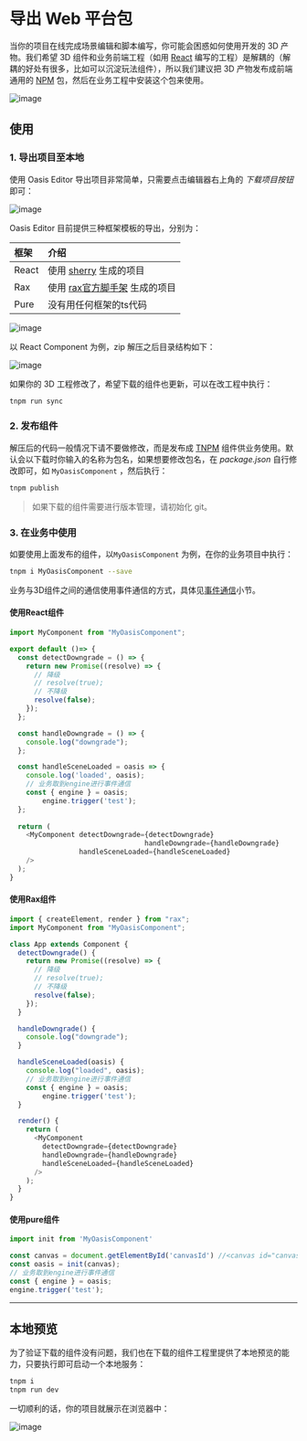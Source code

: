 # 导出 Web 平台包

当你的项目在线完成场景编辑和脚本编写，你可能会困惑如何使用开发的 3D 产物。我们希望 3D 组件和业务前端工程（如用 [React](https://reactjs.org/) 编写的工程）是解耦的（解耦的好处有很多，比如可以沉淀玩法组件），所以我们建议把 3D 产物发布成前端通用的 [NPM](https://npm.alibaba-inc.com/) 包，然后在业务工程中安装这个包来使用。

![image](https://gw.alipayobjects.com/mdn/rms_d27172/afts/img/A*Z1V-TbNyuc4AAAAAAAAAAAAAARQnAQ)

## 使用

### 1. 导出项目至本地

使用 Oasis Editor 导出项目非常简单，只需要点击编辑器右上角的 *下载项目按钮* 即可：

![image](https://intranetproxy.alipay.com/skylark/lark/0/2020/png/18082/1596613890072-022388a1-40a3-42aa-a73e-563ce35be7f2.png?x-oss-process=image%2Fresize%2Cw_1500#align=left&display=inline&height=948&margin=%5Bobject%20Object%5D&name=image.png&originHeight=1896&originWidth=3358&size=1690016&status=done&style=none&width=1679)

Oasis Editor 目前提供三种框架模板的导出，分别为：

| 框架  | 介绍                                                         |
| :---- | :----------------------------------------------------------- |
| React | 使用 [sherry](https://sherry.antfin-inc.com/component/) 生成的项目 |
| Rax   | 使用 [rax官方脚手架](http://rax.alibaba-inc.com/docs/guide/getting-start) 生成的项目 |
| Pure  | 没有用任何框架的ts代码                                       |



![image](https://intranetproxy.alipay.com/skylark/lark/0/2020/png/6148/1599116323592-c3177d1f-0a11-4678-8058-2b4c2f7382dd.png#align=left&display=inline&height=281&margin=%5Bobject%20Object%5D&name=%E6%88%AA%E5%B1%8F2020-09-03%20%E4%B8%8B%E5%8D%882.58.39.png&originHeight=281&originWidth=517&size=21931&status=done&style=none&width=517)



以 React Component 为例，zip 解压之后目录结构如下：

![image](https://intranetproxy.alipay.com/skylark/lark/0/2020/png/18082/1599045955874-0b54d0f9-d6b5-444c-a39b-9d1449c53ace.png#align=left&display=inline&height=315&margin=%5Bobject%20Object%5D&name=image.png&originHeight=630&originWidth=562&size=133768&status=done&style=none&width=281)



如果你的 3D 工程修改了，希望下载的组件也更新，可以在改工程中执行：

```bash
tnpm run sync
```

### 2. 发布组件

解压后的代码一般情况下请不要做修改，而是发布成 [TNPM](https://npm.alibaba-inc.com/) 组件供业务使用。默认会以下载时你输入的名称为包名，如果想要修改包名，在 *package.json* 自行修改即可，如 `MyOasisComponent` ，然后执行：

```bash
tnpm publish
```

> 如果下载的组件需要进行版本管理，请初始化 git。

### 3. 在业务中使用

如要使用上面发布的组件，以`MyOasisComponent` 为例，在你的业务项目中执行：

```bash
tnpm i MyOasisComponent --save
```

业务与3D组件之间的通信使用事件通信的方式，具体见[事件通信](https://yuque.antfin-inc.com/wz84888/vzuhuh/${book.editor}event)小节。



#### 使用React组件

```typescript
import MyComponent from "MyOasisComponent";

export default ()=> {
  const detectDowngrade = () => {
    return new Promise((resolve) => {
      // 降级
      // resolve(true);
      // 不降级
      resolve(false);
    });
  };

  const handleDowngrade = () => {
    console.log("downgrade");
  };

  const handleSceneLoaded = oasis => {
    console.log('loaded', oasis);
    // 业务取到engine进行事件通信
    const { engine } = oasis;
        engine.trigger('test');
  };
  
  return (
    <MyComponent detectDowngrade={detectDowngrade} 
                                 handleDowngrade={handleDowngrade} 
                 handleSceneLoaded={handleSceneLoaded}
    />
  );
}
```

#### 使用Rax组件

```typescript
import { createElement, render } from "rax";
import MyComponent from "MyOasisComponent";

class App extends Component {
  detectDowngrade() {
    return new Promise((resolve) => {
      // 降级
      // resolve(true);
      // 不降级
      resolve(false);
    });
  }

  handleDowngrade() {
    console.log("downgrade");
  }

  handleSceneLoaded(oasis) {
    console.log("loaded", oasis);
    // 业务取到engine进行事件通信
    const { engine } = oasis;
        engine.trigger('test');
  }

  render() {
    return (
      <MyComponent
        detectDowngrade={detectDowngrade}
        handleDowngrade={handleDowngrade}
        handleSceneLoaded={handleSceneLoaded}
      />
    );
  }
}
```

#### 使用pure组件

```typescript
import init from 'MyOasisComponent'

const canvas = document.getElementById('canvasId') //<canvas id="canvasId"/>
const oasis = init(canvas);
// 业务取到engine进行事件通信
const { engine } = oasis;
engine.trigger('test');
```

---

## 本地预览

为了验证下载的组件没有问题，我们也在下载的组件工程里提供了本地预览的能力，只要执行即可启动一个本地服务：

```bash
tnpm i
tnpm run dev
```

一切顺利的话，你的项目就展示在浏览器中：

![image](https://intranetproxy.alipay.com/skylark/lark/0/2020/png/18082/1596616065302-ae2121de-5835-4b0e-9071-d3be63e95bae.png?x-oss-process=image%2Fresize%2Cw_1500#align=left&display=inline&height=371&margin=%5Bobject%20Object%5D&name=image.png&originHeight=1860&originWidth=3358&size=246355&status=done&style=none&width=669)

